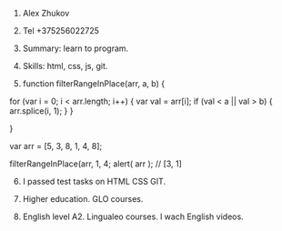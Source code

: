 
1) Alex Zhukov

2) Tel +375256022725


3) Summary: learn to program. 

4)  Skills: html, css, js, git. 

5) function filterRangeInPlace(arr, a, b) {

  for (var i = 0; i < arr.length; i++) {
    var val = arr[i];
    if (val < a || val > b) {
      arr.splice(i, 1);
    }
  }

}

var arr = [5, 3, 8, 1, 4, 8];

filterRangeInPlace(arr, 1, 4;
alert( arr ); // [3, 1]

6) I passed test tasks on HTML CSS GIT.

7) Higher education. GLO courses.

8) English level A2. Lingualeo courses. l wach English videos.



